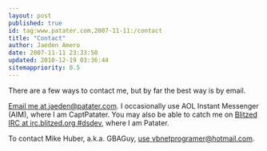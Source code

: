 ```yaml
---
layout: post
published: true
id: tag:www.patater.com,2007-11-11:/contact
title: "Contact"
author: Jaeden Amero
date: 2007-11-11 23:33:50
updated: 2010-12-19 03:36:44
sitemappriority: 0.5
---
```


There are a few ways to contact me, but by far the best way is by email.

<a href="mailto:jaeden@patater.com">Email me at jaeden@patater.com</a>. I
occasionally use AOL Instant Messenger (AIM), where I am CaptPatater. You may
also be able to catch me on <a href="/irc">Blitzed IRC at irc.blitzed.org
\#dsdev</a>, where I am Patater.

To contact Mike Huber, a.k.a. GBAGuy, <a
href="mailto:vbnetprogramer@hotmail.com">use vbnetprogramer@hotmail.com</a>.
